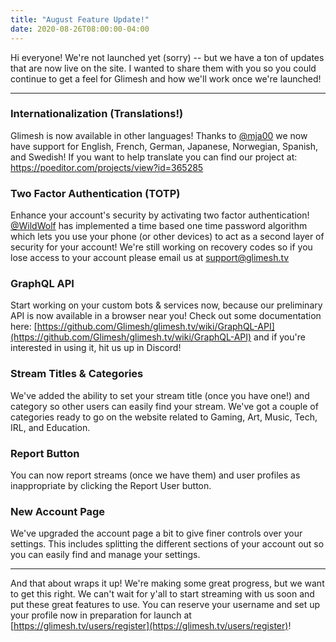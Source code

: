 ```yaml
---
title: "August Feature Update!"
date: 2020-08-26T08:00:00-04:00
---
```



Hi everyone! We're not launched yet (sorry) -- but we have a ton of updates that are now live on the site. I wanted to share them with you so you could continue to get a feel for Glimesh and how we'll work once we're launched!

<!--more-->

----

### Internationalization (Translations!)

Glimesh is now available in other languages! Thanks to [@mja00](https://glimesh.tv/mja00/profile) we now have support for English, French, German, Japanese, Norwegian, Spanish, and Swedish! If you want to help translate you can find our project at: https://poeditor.com/projects/view?id=365285



### Two Factor Authentication (TOTP)

Enhance your account's security by activating two factor authentication! [@WildWolf](https://glimesh.tv/WildWolf/profile) has implemented a time based one time password algorithm which lets you use your phone (or other devices) to act as a second layer of security for your account! We're still working on recovery codes so if you lose access to your account please email us at support@glimesh.tv



### GraphQL API

Start working on your custom bots & services now, because our preliminary API is now available in a browser near you! Check out some documentation here: [https://github.com/Glimesh/glimesh.tv/wiki/GraphQL-API](https://github.com/Glimesh/glimesh.tv/wiki/GraphQL-API) and if you're interested in using it, hit us up in Discord!



### Stream Titles & Categories

We've added the ability to set your stream title (once you have one!) and category so other users can easily find your stream. We've got a couple of categories ready to go on the website related to Gaming, Art, Music, Tech, IRL, and Education.



### Report Button

You can now report streams (once we have them) and user profiles as inappropriate by clicking the Report User button.



### New Account Page

We've upgraded the account page a bit to give finer controls over your settings. This includes splitting the different sections of your account out so you can easily find and manage your settings.

  
----

And that about wraps it up! We're making some great progress, but we want to get this right. We can't wait for y'all to start streaming with us soon and put these great features to use. You can reserve your username and set up your profile now in preparation for launch at [https://glimesh.tv/users/register](https://glimesh.tv/users/register)!